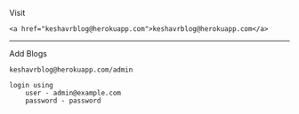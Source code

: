 Visit

    <a href="keshavrblog@herokuapp.com">keshavrblog@herokuapp.com</a>
    
__________________________________

Add Blogs
  
    keshavrblog@herokuapp.com/admin
    
    login using 
        user - admin@example.com
        password - password
    
